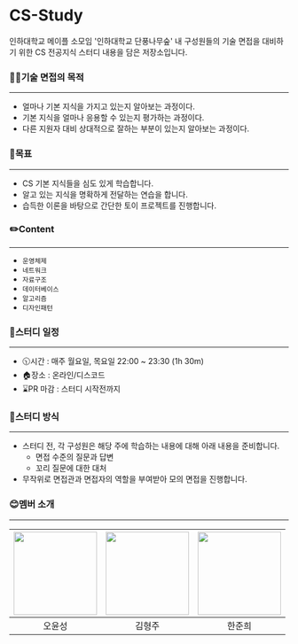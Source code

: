 # CS-Study
인하대학교 메이플 소모임 '인하대학교 단풍나무숲' 내 구성원들의 기술 면접을 대비하기 위한 CS 전공지식 스터디 내용을 담은 저장소입니다.

### 🧑‍💼기술 면접의 목적
---
- 얼마나 기본 지식을 가지고 있는지 알아보는 과정이다.
- 기본 지식을 얼마나 응용할 수 있는지 평가하는 과정이다.
- 다른 지원자 대비 상대적으로 잘하는 부분이 있는지 알아보는 과정이다.

### 💪목표 
---
- CS 기본 지식들을 심도 있게 학습합니다.
- 알고 있는 지식을 명확하게 전달하는 연습을 합니다.
- 습득한 이론을 바탕으로 간단한 토이 프로젝트를 진행합니다.  

### ✏️Content 
--- 
- `운영체제`
- `네트워크`
- `자료구조`
- `데이터베이스`
- `알고리즘`
- `디자인패턴`

### 📌스터디 일정
---
- 🕥시간 : 매주 월요일, 목요일 22:00 ~ 23:30 (1h 30m)
- 🏠장소 : 온라인/디스코드
- ⌛PR 마감 : 스터디 시작전까지

### 📙스터디 방식
---
- 스터디 전, 각 구성원은 해당 주에 학습하는 내용에 대해 아래 내용을 준비합니다.
   - 면접 수준의 질문과 답변
   - 꼬리 질문에 대한 대처
- 무작위로 면접관과 면접자의 역할을 부여받아 모의 면접을 진행합니다.  
  
### 😊멤버 소개
---
| <img src="https://github.com/Inha-CS-Study/CS-Study/assets/42116216/dbb04eed-d8b9-415b-8c67-cf85407ee02c" width="150" height="150"/> | <img src="https://github.com/Inha-CS-Study/CS-Study/assets/42116216/a75fe94e-2dd8-4806-bff4-cca69b767052" width="150" height="150"/> | <img src="https://github.com/Inha-CS-Study/CS-Study/assets/42116216/fa71d472-e804-4498-8b0c-b8b9a1904740" width="150" height="150"/> |
| :---: | :---: | :---: |
| 오윤성 | 김형주 | 한준희 |
